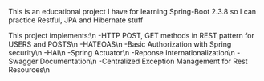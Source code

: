 This is an educational project I have for learning Spring-Boot 2.3.8 so I can practice Restful, JPA and Hibernate stuff

This project implements:\n
-HTTP POST, GET methods in REST pattern for USERS and POSTS\n
-HATEOAS\n
-Basic Authorization with Spring security\n
-HAl\n
-Spring Actuator\n
-Reponse Internationalization\n
-Swagger Documentation\n
-Centralized Exception Management for Rest Resources\n
